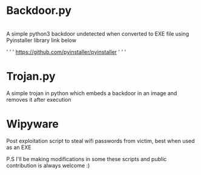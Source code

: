 # Backdoor.py
<br>A simple python3 backdoor undetected when converted to EXE file using Pyinstaller library link below</br>

' ' ' https://github.com/pyinstaller/pyinstaller ' ' '

# Trojan.py
A simple trojan in python which embeds a backdoor in an image and removes it after execution

# Wipyware
Post exploitation script to steal wifi passwords from victim, best when used as an EXE

P.S I'll be making modifications in some these scripts and public contribution is always welcome :)
